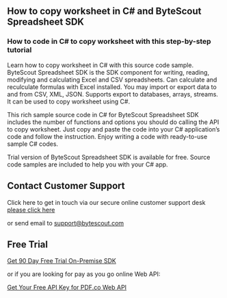 ## How to copy worksheet in C# and ByteScout Spreadsheet SDK

### How to code in C# to copy worksheet with this step-by-step tutorial

Learn how to copy worksheet in C# with this source code sample. ByteScout Spreadsheet SDK is the SDK component for writing, reading, modifying and calculating Excel and CSV spreadsheets. Can calculate and reculculate formulas with Excel installed. You may import or export data to and from CSV, XML, JSON. Supports export to databases, arrays, streams. It can be used to copy worksheet using C#.

This rich sample source code in C# for ByteScout Spreadsheet SDK includes the number of functions and options you should do calling the API to copy worksheet. Just copy and paste the code into your C# application’s code and follow the instruction. Enjoy writing a code with ready-to-use sample C# codes.

Trial version of ByteScout Spreadsheet SDK is available for free. Source code samples are included to help you with your C# app.

## Contact Customer Support

Click here to get in touch via our secure online customer support desk [please click here](https://bytescout.zendesk.com/hc/en-us/requests/new?subject=ByteScout%20Spreadsheet%20SDK%20Question)

or send email to [support@bytescout.com](mailto:support@bytescout.com?subject=ByteScout%20Spreadsheet%20SDK%20Question) 

## Free Trial

[Get 90 Day Free Trial On-Premise SDK](https://bytescout.com/download/web-installer?utm_source=github-readme)

or if you are looking for pay as you go online Web API:

[Get Your Free API Key for PDF.co Web API](https://pdf.co/documentation/api?utm_source=github-readme)